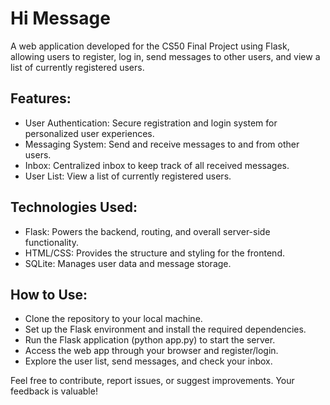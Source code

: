 # Hi Message
A web application developed for the CS50 Final Project using Flask, allowing users to register, log in, send messages to other users, and view a list of currently registered users.

## Features:
- User Authentication: Secure registration and login system for personalized user experiences.
- Messaging System: Send and receive messages to and from other users.
- Inbox: Centralized inbox to keep track of all received messages.
- User List: View a list of currently registered users.

## Technologies Used:
- Flask: Powers the backend, routing, and overall server-side functionality.
- HTML/CSS: Provides the structure and styling for the frontend.
- SQLite: Manages user data and message storage.

## How to Use:
- Clone the repository to your local machine.
- Set up the Flask environment and install the required dependencies.
- Run the Flask application (python app.py) to start the server.
- Access the web app through your browser and register/login.
- Explore the user list, send messages, and check your inbox.

Feel free to contribute, report issues, or suggest improvements. Your feedback is valuable!
